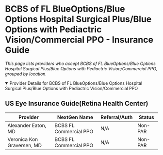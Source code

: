 # BCBS of FL BlueOptions/Blue Options Hospital Surgical Plus/Blue Options with Pediactric Vision/Commercial PPO - Insurance Guide

*This page lists providers who accept BCBS of FL BlueOptions/Blue Options Hospital Surgical Plus/Blue Options with Pediactric Vision/Commercial PPO, grouped by location.*

<details open><summary>Provider Details for BCBS of FL BlueOptions/Blue Options Hospital Surgical Plus/Blue Options with Pediactric Vision/Commercial PPO</summary>

## US Eye Insurance Guide(Retina Health Center)

| Provider | NextGen Name | Referral/Auth | Status |
|----------|-------------|--------------|--------|
| Alexander Eaton, MD | BCBS FL Commercial PPO | N/A | Non-PAR |
| Veronica Kon Graversen, MD | BCBS FL Commercial PPO | N/A | Non-PAR |

</details>

